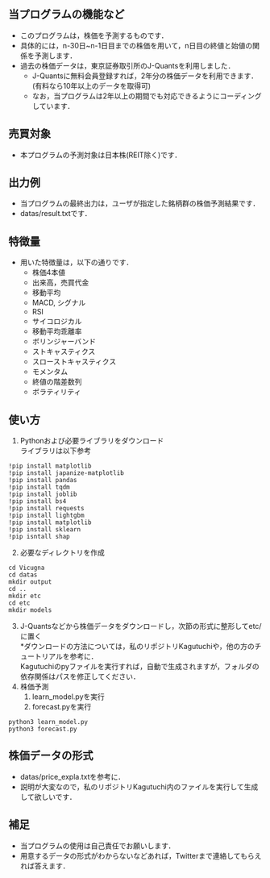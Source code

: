## 当プログラムの機能など
- このプログラムは，株価を予測するものです．
- 具体的には，n-30日~n-1日目までの株価を用いて，n日目の終値と始値の関係を予測します．
- 過去の株価データは，東京証券取引所のJ-Quantsを利用しました．
   - J-Quantsに無料会員登録すれば，2年分の株価データを利用できます．  
      (有料なら10年以上のデータを取得可)
   - なお，当プログラムは2年以上の期間でも対応できるようにコーディングしています．

## 売買対象
- 本プログラムの予測対象は日本株(REIT除く)です．

## 出力例
- 当プログラムの最終出力は，ユーザが指定した銘柄群の株価予測結果です．
- datas/result.txtです．  

## 特徴量
- 用いた特徴量は，以下の通りです．
   - 株価4本値
   - 出来高，売買代金
   - 移動平均
   - MACD, シグナル
   - RSI
   - サイコロジカル
   - 移動平均乖離率
   - ボリンジャーバンド
   - ストキャスティクス
   - スローストキャスティクス
   - モメンタム
   - 終値の階差数列
   - ボラティリティ

 
## 使い方
1. Pythonおよび必要ライブラリをダウンロード  
ライブラリは以下参考
```
!pip install matplotlib
!pip install japanize-matplotlib
!pip install pandas
!pip install tqdm
!pip install joblib
!pip install bs4
!pip install requests
!pip install lightgbm
!pip install matplotlib
!pip install sklearn
!pip isntall shap

```
2. 必要なディレクトリを作成
```
cd Vicugna
cd datas
mkdir output
cd ..
mkdir etc
cd etc
mkdir models
```
3. J-Quantsなどから株価データをダウンロードし，次節の形式に整形してetc/に置く  
*ダウンロードの方法については，私のリポジトリKagutuchiや，他の方のチュートリアルを参考に．  
Kagutuchiのpyファイルを実行すれば，自動で生成されますが，フォルダの依存関係はパスを修正してください．  
4. 株価予測
   1. learn_model.pyを実行
   2. forecast.pyを実行
```
python3 learn_model.py
python3 forecast.py
```


## 株価データの形式
- datas/price_expla.txtを参考に．
- 説明が大変なので，私のリポジトリKagutuchi内のファイルを実行して生成して欲しいです．


## 補足
- 当プログラムの使用は自己責任でお願いします．
- 用意するデータの形式がわからないなどあれば，Twitterまで連絡してもらえれば答えます．